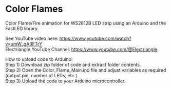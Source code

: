 # Color Flames  

Color Flame/Fire animation for WS2812B LED strip using an Arduino and the FastLED library.  

See YouTube video here: https://www.youtube.com/watch?v=umW_gA3FTrY  
Electriangle YouTube Channel: https://www.youtube.com/@Electriangle  

How to upload code to Arduino:  
Step 1) Download zip folder of code and extract folder contents.  
Step 2) Open the Color_Flame_Main.ino file and adjust variables as required (output pin, number of LEDs, etc.).  
Step 3) Upload the code to your Arduino microcontroller.

